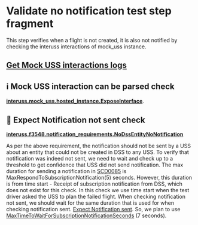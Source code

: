 # Validate no notification test step fragment

This step verifies when a flight is not created, it is also not notified by checking the interuss interactions of mock_uss instance.

## [Get Mock USS interactions logs](../../../../interuss/mock_uss/get_mock_uss_interactions.md)

## ℹ️ Mock USS interaction can be parsed check
**[interuss.mock_uss.hosted_instance.ExposeInterface](../../../../../requirements/interuss/mock_uss/hosted_instance.md)**.

## 🛑 Expect Notification not sent check

**[interuss.f3548.notification_requirements.NoDssEntityNoNotification](../../../../../requirements/interuss/f3548/notification_requirements.md)**

As per the above requirement, the notification should not be sent by a USS about an entity that could not be created in DSS
to any USS. To verify that notification was indeed not sent, we need to wait and check up to a threshold to get confidence
that USS did not send notification.
The max duration for sending a notification in [SCD0085](../../../../../requirements/astm/f3548/v21.md) is MaxRespondToSubscriptionNotification(5) seconds.
However, this duration is from time start - Receipt of subscription notification from DSS, which does not exist for this check.
In this check we use time start when the test driver asked the USS to plan the failed flight.
When checking notification not sent, we should wait for the same duration that is used for when checking notification sent.
[Expect Notification sent](./validate_notification_operational_intent.md).
So, we plan to use [MaxTimeToWaitForSubscriptionNotificationSeconds](./wait.py) (7 seconds).
